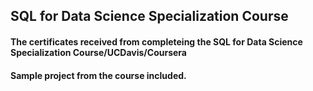 ## SQL for Data Science Specialization Course

#### The certificates received from completeing the SQL for Data Science Specialization Course/UCDavis/Coursera
#### Sample project from the course included.

